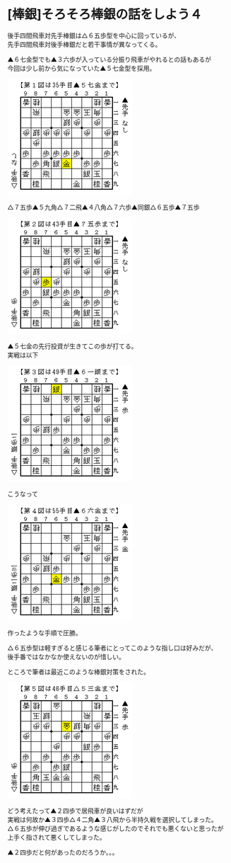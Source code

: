 # [棒銀]そろそろ棒銀の話をしよう４  

後手四間飛車対先手棒銀は△６五歩型を中心に回っているが、  
先手四間飛車対後手棒銀だと若干事情が異なってくる。  

▲６七金型でも▲３六歩が入っている分振り飛車がやれるとの話もあるが  
今回は少し前から気になっていた▲５七金型を採用。  

![](images/20130725005251.png)  

△７五歩▲５九角△７二飛▲４八角△７六歩▲同銀△６五歩▲７五歩  

![](images/20130725005250.png)  

▲５七金の先行投資が生きてこの歩が打てる。  
実戦は以下  

![](images/20130725005249.png)  

こうなって  

![](images/20130725005248.png)  

作ったような手順で圧勝。  

△６五歩型は軽すぎると感じる筆者にとってこのような指し口は好みだが、  
後手番ではなかなか使えないのが惜しい。  


ところで筆者は最近このような棒銀対策をされた。  

![](images/20130725005247.png)  

どう考えたって▲２四歩で居飛車が良いはずだが  
実戦は何故か▲３四歩△４二角▲３八飛から半持久戦を選択してしまった。  
△６五歩が伸び過ぎであるような感じがしたのでそれでも悪くないと思ったが  
上手く指されて悪くしてしまった。  

▲２四歩だと何があったのだろうか。。。  

